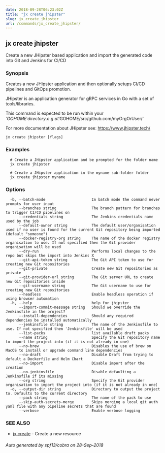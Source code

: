 ```yaml
---
date: 2018-09-28T06:23:02Z
title: "jx create jhipster"
slug: jx_create_jhipster
url: /commands/jx_create_jhipster/
---
```

## jx create jhipster

Create a new JHipster based application and import the generated code into Git and Jenkins for CI/CD

### Synopsis

Creates a new JHipster application and then optionally setups CI/CD pipelines and GitOps promotion. 

JHipster is an application generator for gRPC services in Go with a set of tools/libraries. 

This command is expected to be run within your '$GOHOME' directory. e.g. at '$GOHOME/src/github.com/myOrgOrUser/' 

For more documentation about JHipster see: https://www.jhipster.tech/

```
jx create jhipster [flags]
```

### Examples

```
  # Create a JHipster application and be prompted for the folder name
  jx create jhipster
  
  # Create a JHipster application in the myname sub-folder folder
  jx create jhipster myname
```

### Options

```
  -b, --batch-mode                     In batch mode the command never prompts for user input
      --branches string                The branch pattern for branches to trigger CI/CD pipelines on
      --credentials string             The Jenkins credentials name used by the job
      --default-owner string           The default user/organisation used if no user is found for the current Git repository being imported (default "someone")
      --docker-registry-org string     The name of the docker registry organisation to use. If not specified then the Git provider organisation will be used
      --dry-run                        Performs local changes to the repo but skips the import into Jenkins X
      --git-api-token string           The Git API token to use for creating new Git repositories
      --git-private                    Create new Git repositories as private
      --git-provider-url string        The Git server URL to create new Git repositories inside
      --git-username string            The Git username to use for creating new Git repositories
      --headless                       Enable headless operation if using browser automation
  -h, --help                           help for jhipster
      --import-commit-message string   Should we override the Jenkinsfile in the project?
      --install-dependencies           Should any required dependencies be installed automatically
      --jenkinsfile string             The name of the Jenkinsfile to use. If not specified then 'Jenkinsfile' will be used
      --list-packs                     list available draft packs
      --name string                    Specify the Git repository name to import the project into (if it is not already in one)
      --no-brew                        Disables the use of brew on MacOS to install or upgrade command line dependencies
      --no-draft                       Disable Draft from trying to default a Dockerfile and Helm Chart
      --no-import                      Disable import after the creation
      --no-jenkinsfile                 Disable defaulting a Jenkinsfile if its missing
      --org string                     Specify the Git provider organisation to import the project into (if it is not already in one)
  -o, --output-dir string              Directory to output the project to. Defaults to the current directory
      --pack string                    The name of the pack to use
      --skip-auth-secrets-merge        Skips merging a local git auth yaml file with any pipeline secrets that are found
      --verbose                        Enable verbose logging
```

### SEE ALSO

* [jx create](/commands/jx_create/)	 - Create a new resource

###### Auto generated by spf13/cobra on 28-Sep-2018
